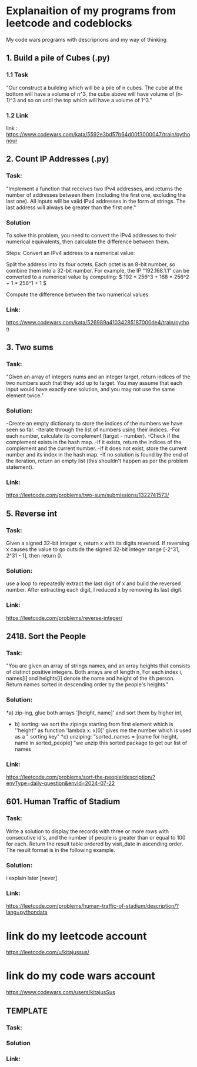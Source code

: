 # Explanaition of my programs from leetcode and codeblocks
My code wars programs with descriprions and my way of thinking

## 1.  Build a pile of Cubes (.py)

### 1.1 Task
"Our construct a building which will be a pile of n cubes. The cube at the bottom will have a volume of n^3, the cube above will have volume of (n-1)^3 and so on until the top which will have a volume of 1^3."
### 1.2 Link 
link : https://www.codewars.com/kata/5592e3bd57b64d00f3000047/train/pythonour 
## 2. Count IP Addresses (.py)
### Task:
"Implement a function that receives two IPv4 addresses, and returns the number of addresses between them (including the first one, excluding the last one).
All inputs will be valid IPv4 addresses in the form of strings. The last address will always be greater than the first one."

### Solution 
To solve this problem, you need to convert the IPv4 addresses to their numerical equivalents, then calculate the difference between them.

Steps:
Convert an IPv4 address to a numerical value:

Split the address into its four octets.
Each octet is an 8-bit number, so combine them into a 32-bit number.
For example, the IP "192.168.1.1" can be converted to a numerical value by computing:
$ 192 * 256^3 + 168 * 256^2 + 1 * 256^1 + 1 $
 
Compute the difference between the two numerical values:

### Link:
https://www.codewars.com/kata/526989a41034285187000de4/train/python
## 3. Two sums
### Task:
"Given an array of integers nums and an integer target, return indices of the two numbers such that they add up to target.
You may assume that each input would have exactly one solution, and you may not use the same element twice."
### Solution:
-Create an empty dictionary to store the indices of the numbers we have seen so far.
-Iterate through the list of numbers using their indices.
-For each number, calculate its complement (target - number).
-Check if the complement exists in the hash map.
-If it exists, return the indices of the complement and the current number.
-If it does not exist, store the current number and its index in the hash map.
-If no solution is found by the end of the iteration, return an empty list (this shouldn't happen as per the problem statement).
### Link:
https://leetcode.com/problems/two-sum/submissions/1322741573/
## 5. Reverse int
### Task:
Given a signed 32-bit integer x, return x with its digits reversed. If reversing x causes the value to go outside the signed 32-bit integer range [-2^31, 2^31 - 1], then return 0.
### Solution:

 use a loop to repeatedly extract the last digit of x and build the reversed number.
After extracting each digit, I reduced x by removing its last digit.
### Link:
https://leetcode.com/problems/reverse-integer/


## 2418. Sort the People
### Task: 
"You are given an array of strings names, and an array heights that consists of distinct positive integers. Both arrays are of length n, For each index i, names[i] and heights[i] denote the name and height of the ith person.
Return names sorted in descending order by the people's heights."
### Solution:
*a) zip-ing, glue both arrays '[height, name]' and sort them by higher int,
* b) sorting: we sort the zipings starting from first element which is ''height'' as function 'lambda x: x[0]' gives me the number which is used as a " sorting key" 
*c) unziping: "sorted_names = [name for height, name in sorted_people] "we unzip this sorted package  to get our list of names 
### Link:
https://leetcode.com/problems/sort-the-people/description/?envType=daily-question&envId=2024-07-22


## 601. Human Traffic of Stadium
### Task: 
Write a solution to display the records with three or more rows with consecutive id's, and the number of people is greater than or equal to 100 for each.
Return the result table ordered by visit_date in ascending order.
The result format is in the following example.
### Solution:
i explain later [never]
### Link:
https://leetcode.com/problems/human-traffic-of-stadium/description/?lang=pythondata

# link do my leetcode account
https://leetcode.com/u/kitajussus/
# link do my code wars account
https://www.codewars.com/users/kitajusSus


## TEMPLATE
### Task:
### Solution 
### Link:
